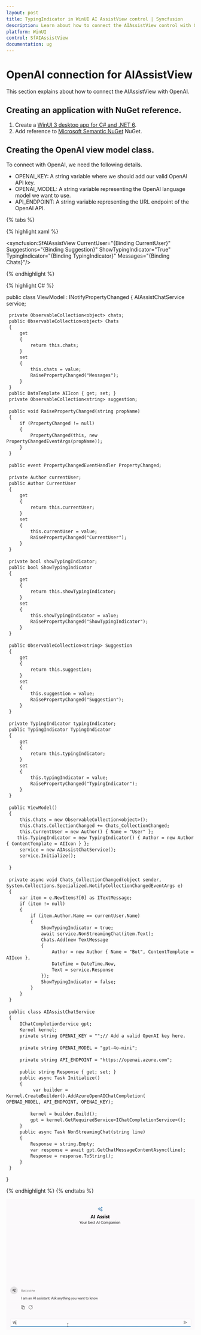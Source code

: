 ```yaml
---
layout: post
title: TypingIndicator in WinUI AI AssistView control | Syncfusion
description: Learn about how to connect the AIAssistView control with OpenAI and chat gpt conversation experience.
platform: WinUI
control: SfAIAssistView
documentation: ug
---
```


# OpenAI connection for AIAssistView

This section explains about how to connect the AIAssistView with OpenAI.

## Creating an application with NuGet reference.

1. Create a [WinUI 3 desktop app for C# and .NET 6](https://docs.microsoft.com/en-us/windows/apps/winui/winui3/get-started-winui3-for-desktop).
2. Add reference to [Microsoft Semantic NuGet](https://www.nuget.org/packages/Microsoft.SemanticKernel) NuGet. 

## Creating the OpenAI view model class.

To connect with OpenAI, we need the following details.
* OPENAI_KEY: A string variable where we should add our valid OpenAI API key.
* OPENAI_MODEL: A string variable representing the OpenAI language model we want to use.
* API_ENDPOINT: A string variable representing the URL endpoint of the OpenAI API.

{% tabs %}

{% highlight xaml %}

<Page
    x:Class="GettingStarted.MainPage"
    xmlns="http://schemas.microsoft.com/winfx/2006/xaml/presentation"
    xmlns:x="http://schemas.microsoft.com/winfx/2006/xaml"
    xmlns:local="using:GettingStarted"
    xmlns:d="http://schemas.microsoft.com/expression/blend/2008"
    xmlns:mc="http://schemas.openxmlformats.org/markup-compatibility/2006"
    xmlns:syncfusion="using:Syncfusion.UI.Xaml.Core"
    mc:Ignorable="d"
    Background="{ThemeResource ApplicationPageBackgroundThemeBrush}">
    <Grid>
      <syncfusion:SfAIAssistView   CurrentUser="{Binding CurrentUser}"
                                   Suggestions="{Binding Suggestion}"
                                   ShowTypingIndicator="True"
                                   TypingIndicator="{Binding TypingIndicator}"
                                   Messages="{Binding Chats}"/>
    </Grid>
</Page>

{% endhighlight %} 

{% highlight C# %}

 public class ViewModel : INotifyPropertyChanged
 {
     AIAssistChatService service;

     private ObservableCollection<object> chats;
     public ObservableCollection<object> Chats
     {
         get
         {
             return this.chats;
         }
         set
         {
             this.chats = value;
             RaisePropertyChanged("Messages");
         }
     }
     public DataTemplate AIIcon { get; set; }
     private ObservableCollection<string> suggestion;

     public void RaisePropertyChanged(string propName)
     {
         if (PropertyChanged != null)
         {
             PropertyChanged(this, new PropertyChangedEventArgs(propName));
         }
     }

     public event PropertyChangedEventHandler PropertyChanged;

     private Author currentUser;
     public Author CurrentUser
     {
         get
         {
             return this.currentUser;
         }
         set
         {
             this.currentUser = value;
             RaisePropertyChanged("CurrentUser");
         }
     }

     private bool showTypingIndicator;
     public bool ShowTypingIndicator
     {
         get
         {
             return this.showTypingIndicator;
         }
         set
         {
             this.showTypingIndicator = value;
             RaisePropertyChanged("ShowTypingIndicator");
         }
     }

     public ObservableCollection<string> Suggestion
     {
         get
         {
             return this.suggestion;
         }
         set
         {
             this.suggestion = value;
             RaisePropertyChanged("Suggestion");
         }
     }

     private TypingIndicator typingIndicator;
     public TypingIndicator TypingIndicator
     {
         get
         {
             return this.typingIndicator;
         }
         set
         {
             this.typingIndicator = value;
             RaisePropertyChanged("TypingIndicator");
         }
     }

     public ViewModel()
     {
         this.Chats = new ObservableCollection<object>();
         this.Chats.CollectionChanged += Chats_CollectionChanged;
         this.CurrentUser = new Author() { Name = "User" };
        this.TypingIndicator = new TypingIndicator() { Author = new Author { ContentTemplate = AIIcon } };
         service = new AIAssistChatService();
         service.Initialize();
         
     }

     private async void Chats_CollectionChanged(object sender, System.Collections.Specialized.NotifyCollectionChangedEventArgs e)
     {
         var item = e.NewItems?[0] as ITextMessage;
         if (item != null)
         {
             if (item.Author.Name == currentUser.Name)
             {
                 ShowTypingIndicator = true;
                 await service.NonStreamingChat(item.Text);
                 Chats.Add(new TextMessage
                 {
                     Author = new Author { Name = "Bot", ContentTemplate = AIIcon },
                     DateTime = DateTime.Now,
                     Text = service.Response
                 });
                 ShowTypingIndicator = false;
             }
         }
     }

     public class AIAssistChatService
     {
         IChatCompletionService gpt;
         Kernel kernel;
         private string OPENAI_KEY = "";// Add a valid OpenAI key here.

         private string OPENAI_MODEL = "gpt-4o-mini";
 
         private string API_ENDPOINT = "https://openai.azure.com";

         public string Response { get; set; }
         public async Task Initialize()
         {
              var builder = Kernel.CreateBuilder().AddAzureOpenAIChatCompletion(
    OPENAI_MODEL, API_ENDPOINT, OPENAI_KEY);       

             kernel = builder.Build();
             gpt = kernel.GetRequiredService<IChatCompletionService>();
         }
         public async Task NonStreamingChat(string line)
         {
             Response = string.Empty;
             var response = await gpt.GetChatMessageContentAsync(line);
             Response = response.ToString();
         }
     }
 }

{% endhighlight %}
{% endtabs %}

![OpenAI in WinUI SfAIAssistView control](aiassistview_images/winui_aiassistview_openai.gif)